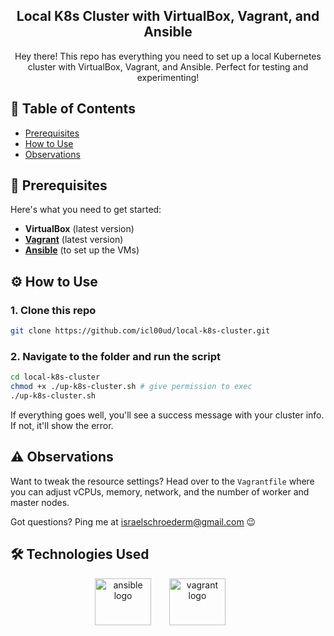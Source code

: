 <h2 align="center">Local K8s Cluster with VirtualBox, Vagrant, and Ansible</h2>

<p align="center">Hey there! This repo has everything you need to set up a local Kubernetes cluster with VirtualBox, Vagrant, and Ansible. Perfect for testing and experimenting!</p>

## 📝 Table of Contents

- [Prerequisites](#prerequisites)
- [How to Use](#how_to_use)
- [Observations](#observations)

## 💾 Prerequisites <a name="prerequisites"></a>

Here's what you need to get started:

- **VirtualBox** (latest version)
- **[Vagrant](https://developer.hashicorp.com/vagrant/install)** (latest version)
- **[Ansible](https://docs.ansible.com/ansible/latest/installation_guide/installation_distros.html#installing-ansible-on-ubuntu)** (to set up the VMs)

## ⚙️ How to Use <a name="how_to_use"></a>

### 1. Clone this repo

```bash
git clone https://github.com/icl00ud/local-k8s-cluster.git
```

### 2. Navigate to the folder and run the script

```bash
cd local-k8s-cluster
chmod +x ./up-k8s-cluster.sh # give permission to exec
./up-k8s-cluster.sh
```

If everything goes well, you'll see a success message with your cluster info. If not, it'll show the error.

## ⚠️ Observations <a name="observations"></a>

Want to tweak the resource settings? Head over to the `Vagrantfile` where you can adjust vCPUs, memory, network, and the number of worker and master nodes.

Got questions? Ping me at israelschroederm@gmail.com 😉

## 🛠️ Technologies Used

<div align="center">
<img src="https://cdn.jsdelivr.net/gh/devicons/devicon@latest/icons/ansible/ansible-original.svg" height="75" width="90" alt="ansible logo" style="margin-right: 25px;" />
<img src="https://cdn.jsdelivr.net/gh/devicons/devicon@latest/icons/vagrant/vagrant-original.svg" height="75" width="90" alt="vagrant logo" style="margin-right: 25px;" />
</div>
